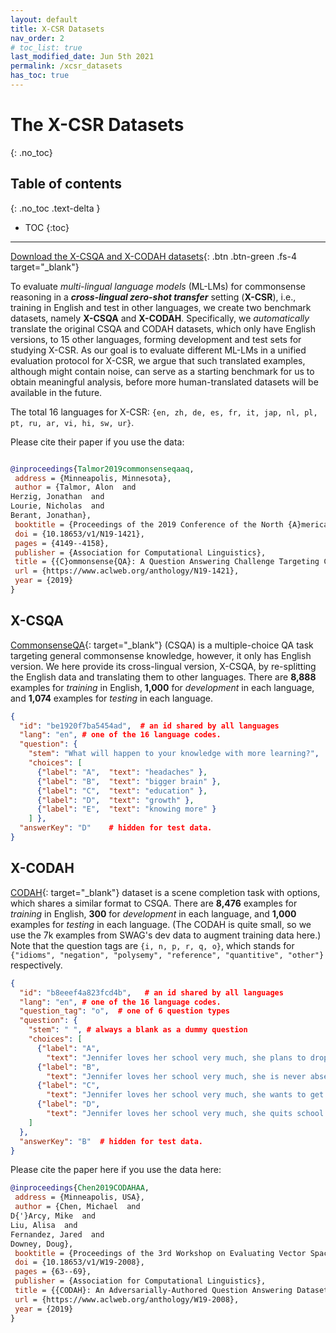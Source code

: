 ```yaml
---
layout: default
title: X-CSR Datasets
nav_order: 2
# toc_list: true
last_modified_date: Jun 5th 2021
permalink: /xcsr_datasets
has_toc: true
---
```


# The X-CSR Datasets
{: .no_toc}


## Table of contents
{: .no_toc .text-delta }

- TOC
{:toc}


---

[Download the X-CSQA and X-CODAH datasets](https://forms.gle/gVCNgVXr1tyYkDya9){: .btn .btn-green .fs-4 target="_blank"} 

To evaluate *multi-lingual language models* (ML-LMs) for commonsense reasoning in a ***cross-lingual zero-shot transfer*** setting (**X-CSR**), i.e., training in English and test in other languages, 
we create two benchmark datasets, namely **X-CSQA** and **X-CODAH**. 
Specifically, we *automatically* translate the original CSQA and CODAH datasets, which only have English versions, to 15 other languages, forming development and test sets for studying X-CSR.
As our goal is to evaluate different ML-LMs in a unified evaluation protocol for X-CSR, 
we argue that such translated examples, 
although might contain noise, 
can serve as a starting benchmark for us to obtain meaningful analysis, 
before more human-translated datasets will be available in the future.


The total 16 languages for X-CSR: `{en, zh, de, es, fr, it, jap, nl, pl, pt, ru, ar, vi, hi, sw, ur}`.



Please cite their paper if you use the data:

```bibtex

@inproceedings{Talmor2019commonsenseqaaq,
 address = {Minneapolis, Minnesota},
 author = {Talmor, Alon  and
Herzig, Jonathan  and
Lourie, Nicholas  and
Berant, Jonathan},
 booktitle = {Proceedings of the 2019 Conference of the North {A}merican Chapter of the Association for Computational Linguistics: Human Language Technologies, Volume 1 (Long and Short Papers)},
 doi = {10.18653/v1/N19-1421},
 pages = {4149--4158},
 publisher = {Association for Computational Linguistics},
 title = {{C}ommonsense{QA}: A Question Answering Challenge Targeting Commonsense Knowledge},
 url = {https://www.aclweb.org/anthology/N19-1421},
 year = {2019}
}
```

## X-CSQA


[CommonsenseQA](https://www.tau-nlp.org/commonsenseqa){: target="_blank"} (CSQA) is a multiple-choice QA task targeting general commonsense knowledge, however, it only has English version.
We here provide its cross-lingual version, X-CSQA, by re-splitting the English data and translating them to other languages. 
There are **8,888** examples for *training* in English, **1,000** for *development* in each language, and **1,074** examples for *testing* in each language. 


```json
{
  "id": "be1920f7ba5454ad",  # an id shared by all languages
  "lang": "en", # one of the 16 language codes.
  "question": { 
    "stem": "What will happen to your knowledge with more learning?",   # question text
    "choices": [
      {"label": "A",  "text": "headaches" },
      {"label": "B",  "text": "bigger brain" },
      {"label": "C",  "text": "education" },
      {"label": "D",  "text": "growth" },
      {"label": "E",  "text": "knowing more" }
    ] },
  "answerKey": "D"    # hidden for test data.
}
```


## X-CODAH

[CODAH](https://arxiv.org/abs/1904.04365){: target="_blank"} dataset is a scene completion task with options, which shares a similar format to CSQA. 
There are **8,476** examples for *training* in English, **300** for *development* in each language, and **1,000** examples for *testing* in each language. (The CODAH is quite small, so we use the 7k examples from SWAG's dev data to augment training data here.)
Note that the question tags are `{i, n, p, r, q, o}`, which stands for `{"idioms", "negation", "polysemy", "reference", "quantitive", "other"}` respectively. 


```json
{
  "id": "b8eeef4a823fcd4b",   # an id shared by all languages
  "lang": "en", # one of the 16 language codes.
  "question_tag": "o",  # one of 6 question types
  "question": {
    "stem": " ", # always a blank as a dummy question
    "choices": [
      {"label": "A",
        "text": "Jennifer loves her school very much, she plans to drop every courses."},
      {"label": "B",
        "text": "Jennifer loves her school very much, she is never absent even when she's sick."},
      {"label": "C",
        "text": "Jennifer loves her school very much, she wants to get a part-time job."},
      {"label": "D",
        "text": "Jennifer loves her school very much, she quits school happily."}
    ]
  },
  "answerKey": "B"  # hidden for test data.
}
```

Please cite the paper here if you use the data here:
```bibtex
@inproceedings{Chen2019CODAHAA,
 address = {Minneapolis, USA},
 author = {Chen, Michael  and
D{'}Arcy, Mike  and
Liu, Alisa  and
Fernandez, Jared  and
Downey, Doug},
 booktitle = {Proceedings of the 3rd Workshop on Evaluating Vector Space Representations for {NLP}},
 doi = {10.18653/v1/W19-2008},
 pages = {63--69},
 publisher = {Association for Computational Linguistics},
 title = {{CODAH}: An Adversarially-Authored Question Answering Dataset for Common Sense},
 url = {https://www.aclweb.org/anthology/W19-2008},
 year = {2019}
}

```